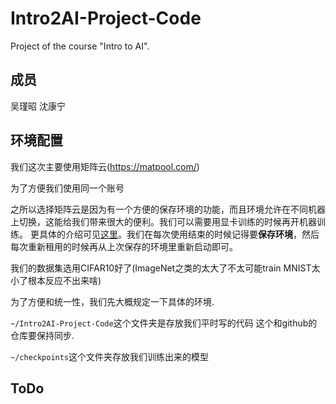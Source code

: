 # Intro2AI-Project-Code
Project of the course "Intro to AI".



## 成员

吴瑾昭 沈康宁

## 环境配置

我们这次主要使用矩阵云(https://matpool.com/)

为了方便我们使用同一个账号

之所以选择矩阵云是因为有一个方便的保存环境的功能，而且环境允许在不同机器上切换，这能给我们带来很大的便利。我们可以需要用显卡训练的时候再开机器训练。 更具体的介绍可见[这里](https://matpool.com/supports/snapshot)。我们在每次使用结束的时候记得要**保存环境**，然后每次重新租用的时候再从上次保存的环境里重新启动即可。



我们的数据集选用CIFAR10好了(ImageNet之类的太大了不太可能train MNIST太小了根本反应不出来啥)



为了方便和统一性，我们先大概规定一下具体的环境.

 `~/Intro2AI-Project-Code`这个文件夹是存放我们平时写的代码 这个和github的仓库要保持同步.

`~/checkpoints`这个文件夹存放我们训练出来的模型











## ToDo

